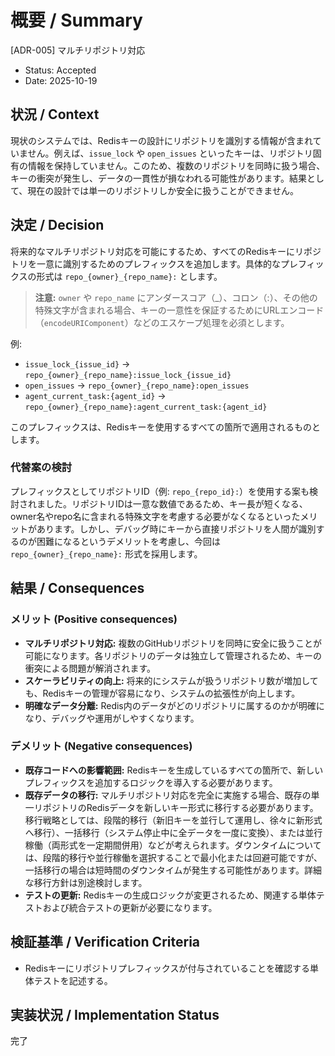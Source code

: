 # 概要 / Summary
[ADR-005] マルチリポジトリ対応

- Status: Accepted
- Date: 2025-10-19

## 状況 / Context
現状のシステムでは、Redisキーの設計にリポジトリを識別する情報が含まれていません。例えば、`issue_lock` や `open_issues` といったキーは、リポジトリ固有の情報を保持していません。このため、複数のリポジトリを同時に扱う場合、キーの衝突が発生し、データの一貫性が損なわれる可能性があります。結果として、現在の設計では単一のリポジトリしか安全に扱うことができません。

## 決定 / Decision
将来的なマルチリポジトリ対応を可能にするため、すべてのRedisキーにリポジトリを一意に識別するためのプレフィックスを追加します。具体的なプレフィックスの形式は `repo_{owner}_{repo_name}:` とします。

> **注意:** `owner` や `repo_name` にアンダースコア（_）、コロン（:）、その他の特殊文字が含まれる場合、キーの一意性を保証するためにURLエンコード（`encodeURIComponent`）などのエスケープ処理を必須とします。  

例:
- `issue_lock_{issue_id}` -> `repo_{owner}_{repo_name}:issue_lock_{issue_id}`
- `open_issues` -> `repo_{owner}_{repo_name}:open_issues`
- `agent_current_task:{agent_id}` -> `repo_{owner}_{repo_name}:agent_current_task:{agent_id}`

このプレフィックスは、Redisキーを使用するすべての箇所で適用されるものとします。

### 代替案の検討
プレフィックスとしてリポジトリID（例: `repo_{repo_id}:`）を使用する案も検討されました。リポジトリIDは一意な数値であるため、キー長が短くなる、owner名やrepo名に含まれる特殊文字を考慮する必要がなくなるといったメリットがあります。しかし、デバッグ時にキーから直接リポジトリを人間が識別するのが困難になるというデメリットを考慮し、今回は `repo_{owner}_{repo_name}:` 形式を採用します。

## 結果 / Consequences
### メリット (Positive consequences)
- **マルチリポジトリ対応:** 複数のGitHubリポジトリを同時に安全に扱うことが可能になります。各リポジトリのデータは独立して管理されるため、キーの衝突による問題が解消されます。
- **スケーラビリティの向上:** 将来的にシステムが扱うリポジトリ数が増加しても、Redisキーの管理が容易になり、システムの拡張性が向上します。
- **明確なデータ分離:** Redis内のデータがどのリポジトリに属するのかが明確になり、デバッグや運用がしやすくなります。

### デメリット (Negative consequences)
- **既存コードへの影響範囲:** Redisキーを生成しているすべての箇所で、新しいプレフィックスを追加するロジックを導入する必要があります。
- **既存データの移行:** マルチリポジトリ対応を完全に実施する場合、既存の単一リポジトリのRedisデータを新しいキー形式に移行する必要があります。移行戦略としては、段階的移行（新旧キーを並行して運用し、徐々に新形式へ移行）、一括移行（システム停止中に全データを一度に変換）、または並行稼働（両形式を一定期間併用）などが考えられます。ダウンタイムについては、段階的移行や並行稼働を選択することで最小化または回避可能ですが、一括移行の場合は短時間のダウンタイムが発生する可能性があります。詳細な移行方針は別途検討します。
- **テストの更新:** Redisキーの生成ロジックが変更されるため、関連する単体テストおよび統合テストの更新が必要になります。

## 検証基準 / Verification Criteria
- Redisキーにリポジトリプレフィックスが付与されていることを確認する単体テストを記述する。

## 実装状況 / Implementation Status

完了
